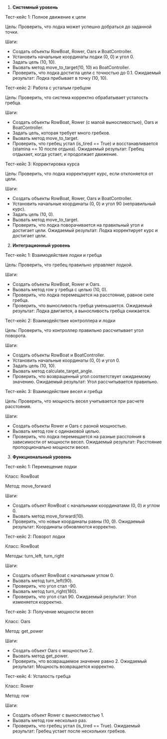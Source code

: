 1. **Системный уровень**

Тест-кейс 1: Полное движение к цели

Цель: Проверить, что лодка может успешно добраться до заданной точки.

Шаги:
- Создать объекты RowBoat, Rower, Oars и BoatController.
- Установить начальные координаты лодки (0, 0) и угол 0.
- Задать цель (10, 10).
- Вызвать метод move_to_target(10, 10) из BoatController.
- Проверить, что лодка достигла цели с точностью до 0.1.
Ожидаемый результат: Лодка прибывает в точку (10, 10).

Тест-кейс 2: Работа с усталым гребцом

Цель: Проверить, что система корректно обрабатывает усталость гребца.

Шаги:
- Создать объекты RowBoat, Rower (с малой выносливостью), Oars и BoatController.
- Задать цель, которая требует много гребков.
- Вызвать метод move_to_target.
- Проверить, что гребец устал (is_tired == True) и восстанавливается (stamina == 10 после отдыха).
Ожидаемый результат: Гребец отдыхает, когда устает, и продолжает движение.

Тест-кейс 3: Корректировка курса

Цель: Проверить, что лодка корректирует курс, если отклоняется от цели.

Шаги:
- Создать объекты RowBoat, Rower, Oars и BoatController.
- Установить начальные координаты (0, 0) и угол 90 (неправильный курс).
- Задать цель (10, 0).
- Вызвать метод move_to_target.
- Проверить, что лодка поворачивается на правильный угол и достигает цели.
Ожидаемый результат: Лодка корректирует курс и достигает цели.

2. **Интеграционный уровень**

Тест-кейс 1: Взаимодействие лодки и гребца

Цель: Проверить, что гребец правильно управляет лодкой.

Шаги:
- Создать объекты RowBoat, Rower и Oars.
- Вызвать метод row у гребца с целью (10, 0).
- Проверить, что лодка перемещается на расстояние, равное силе гребца.
- Проверить, что выносливость гребца уменьшается.
Ожидаемый результат: Лодка двигается, а выносливость гребца снижается.

Тест-кейс 2: Взаимодействие контроллера и лодки

Цель: Проверить, что контроллер правильно рассчитывает угол поворота.

Шаги:
- Создать объекты RowBoat и BoatController.
- Установить начальные координаты (0, 0) и угол 0.
- Задать цель (10, 10).
- Вызвать метод calculate_target_angle.
- Проверить, что возвращенный угол соответствует ожидаемому значению.
Ожидаемый результат: Угол рассчитывается правильно.

Тест-кейс 3: Взаимодействие весел и гребца

Цель: Проверить, что мощность весел учитывается при расчете расстояния.

Шаги:
- Создать объекты Rower и Oars с разной мощностью.
- Вызвать метод row с одинаковой целью.
- Проверить, что лодка перемещается на разные расстояния в зависимости от мощности весел.
Ожидаемый результат: Расстояние пропорционально мощности весел.

3. **Функциональный уровень**

Тест-кейс 1: Перемещение лодки

Класс: RowBoat

Метод: move_forward

Шаги:
- Создать объект RowBoat с начальными координатами (0, 0) и углом 0.
- Вызвать метод move_forward(10).
- Проверить, что новые координаты равны (10, 0).
Ожидаемый результат: Координаты обновляются корректно.

Тест-кейс 2: Поворот лодки

Класс: RowBoat

Методы: turn_left, turn_right

Шаги:
- Создать объект RowBoat с начальным углом 0.
- Вызвать метод turn_left(90).
- Проверить, что угол стал -90.
- Вызвать метод turn_right(180).
- Проверить, что угол стал 90.
Ожидаемый результат: Угол изменяется корректно.

Тест-кейс 3: Получение мощности весел

Класс: Oars

Метод: get_power

Шаги:
- Создать объект Oars с мощностью 2.
- Вызвать метод get_power.
- Проверить, что возвращаемое значение равно 2.
Ожидаемый результат: Мощность возвращается корректно.

Тест-кейс 4: Усталость гребца

Класс: Rower

Метод: row

Шаги:
- Создать объект Rower с выносливостью 1.
- Вызвать метод row несколько раз.
- Проверить, что гребец устал (is_tired == True).
Ожидаемый результат: Гребец устает после нескольких гребков.